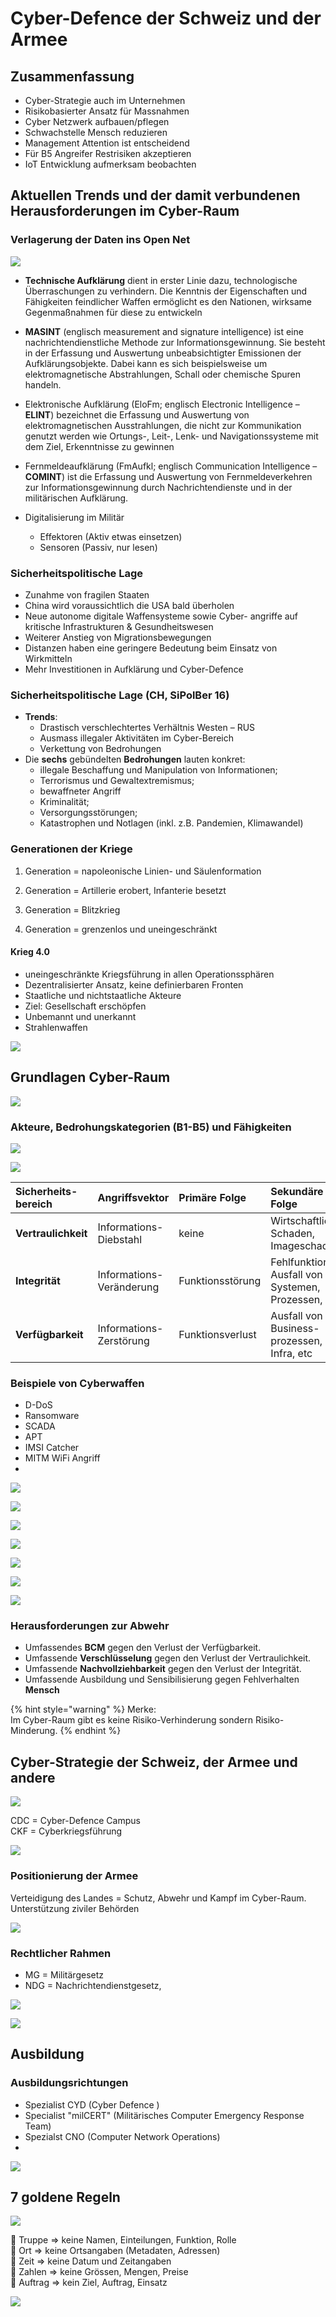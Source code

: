 # Cyber-Defence der Schweiz und der Armee

## Zusammenfassung

* Cyber-Strategie auch im Unternehmen
* Risikobasierter Ansatz für Massnahmen
* Cyber Netzwerk aufbauen/pflegen
* Schwachstelle Mensch reduzieren
* Management Attention ist entscheidend
* Für B5 Angreifer Restrisiken akzeptieren
* IoT Entwicklung aufmerksam beobachten

## Aktuellen Trends und der damit verbundenen Herausforderungen im Cyber-Raum

### Verlagerung der Daten ins Open Net

![](../.gitbook/assets/image%20%28422%29.png)

* **Technische Aufklärung** dient in erster Linie dazu, technologische Überraschungen zu verhindern. Die Kenntnis der Eigenschaften und Fähigkeiten feindlicher Waffen ermöglicht es den Nationen, wirksame Gegenmaßnahmen für diese zu entwickeln
* **MASINT** \(englisch measurement and signature intelligence\) ist eine nachrichtendienstliche Methode zur Informationsgewinnung. Sie besteht in der Erfassung und Auswertung unbeabsichtigter Emissionen der Aufklärungsobjekte. Dabei kann es sich beispielsweise um elektromagnetische Abstrahlungen, Schall oder chemische Spuren handeln.
* Elektronische Aufklärung \(EloFm; englisch Electronic Intelligence – **ELINT**\) bezeichnet die Erfassung und Auswertung von elektromagnetischen Ausstrahlungen, die nicht zur Kommunikation genutzt werden wie Ortungs-, Leit-, Lenk- und Navigationssysteme mit dem Ziel, Erkenntnisse zu gewinnen
* Fernmeldeaufklärung \(FmAufkl; englisch Communication Intelligence – **COMINT**\) ist die Erfassung und Auswertung von Fernmeldeverkehren zur Informationsgewinnung durch Nachrichtendienste und in der militärischen Aufklärung.

* Digitalisierung im Militär

  * Effektoren \(Aktiv etwas einsetzen\)
  * Sensoren \(Passiv, nur lesen\)

### Sicherheitspolitische Lage

* Zunahme von fragilen Staaten
* China wird voraussichtlich die USA bald überholen
* Neue autonome digitale Waffensysteme sowie Cyber- angriffe auf kritische Infrastrukturen & Gesundheitswesen
* Weiterer Anstieg von Migrationsbewegungen
* Distanzen haben eine geringere Bedeutung beim Einsatz von Wirkmitteln
* Mehr Investitionen in Aufklärung und Cyber-Defence

### Sicherheitspolitische Lage \(CH, SiPolBer 16\)

* **Trends**:
  * Drastisch verschlechtertes Verhältnis Westen – RUS
  * Ausmass illegaler Aktivitäten im Cyber-Bereich
  * Verkettung von Bedrohungen
* Die **sechs** gebündelten **Bedrohungen** lauten konkret:
  * illegale Beschaffung und Manipulation von Informationen;
  * Terrorismus und Gewaltextremismus;
  * bewaffneter Angriff
  * Kriminalität;
  * Versorgungsstörungen;
  * Katastrophen und Notlagen \(inkl. z.B. Pandemien, Klimawandel\)



### Generationen der Kriege

1. Generation = napoleonische Linien- und Säulenformation

2. Generation = Artillerie erobert, Infanterie besetzt

3. Generation = Blitzkrieg

4. Generation = grenzenlos und uneingeschränkt



#### Krieg 4.0

* uneingeschränkte Kriegsführung in allen Operationssphären
* Dezentralisierter Ansatz, keine definierbaren Fronten
* Staatliche und nichtstaatliche Akteure
* Ziel: Gesellschaft erschöpfen
* Unbemannt und unerkannt
* Strahlenwaffen



![](../.gitbook/assets/image%20%28419%29.png)





## Grundlagen Cyber-Raum

![](../.gitbook/assets/image%20%28415%29.png)



### Akteure, Bedrohungskategorien \(B1-B5\) und Fähigkeiten

![](../.gitbook/assets/image%20%28421%29.png)



![](../.gitbook/assets/image%20%28425%29.png)



| Sicherheits- bereich | Angriffsvektor | Primäre Folge | Sekundäre Folge |
| :--- | :--- | :--- | :--- |
| **Vertraulichkeit** | Informations- Diebstahl | keine | Wirtschaftlicher Schaden, Imageschaden |
| **Integrität** | Informations- Veränderung | Funktionsstörung | Fehlfunktion / Ausfall von Systemen, Prozessen, etc |
| **Verfügbarkeit** | Informations- Zerstörung | Funktionsverlust | Ausfall von Business- prozessen, Infra, etc |

### Beispiele von Cyberwaffen

* D-DoS
* Ransomware
* SCADA
* APT
* IMSI Catcher
* MITM WiFi Angriff
* 
![](../.gitbook/assets/image%20%28409%29.png)

![](../.gitbook/assets/image%20%28414%29.png)

![](../.gitbook/assets/image%20%28434%29.png)

![](../.gitbook/assets/image%20%28437%29.png)

![](../.gitbook/assets/image%20%28430%29.png)

![](../.gitbook/assets/image%20%28418%29.png)

![](../.gitbook/assets/image%20%28428%29.png)

### Herausforderungen zur Abwehr

* Umfassendes **BCM** gegen den Verlust der Verfügbarkeit.
* Umfassende **Verschlüsselung** gegen den Verlust der Vertraulichkeit.
* Umfassende **Nachvollziehbarkeit** gegen den Verlust der Integrität.
* Umfassende Ausbildung und Sensibilisierung gegen Fehlverhalten **Mensch**

{% hint style="warning" %}
Merke:  
Im Cyber-Raum gibt es keine Risiko-Verhinderung sondern Risiko-Minderung.
{% endhint %}



## Cyber-Strategie der Schweiz, der Armee und andere

![](../.gitbook/assets/image%20%28417%29.png)



CDC = Cyber-Defence Campus  
CKF = Cyberkriegsführung



![](../.gitbook/assets/image%20%28429%29.png)

### Positionierung der Armee

Verteidigung des Landes = Schutz, Abwehr und Kampf im Cyber-Raum. Unterstützung ziviler Behörden

![](../.gitbook/assets/image%20%28427%29.png)



###  Rechtlicher Rahmen

* MG = Militärgesetz
* NDG = Nachrichtendienstgesetz,

![](../.gitbook/assets/image%20%28416%29.png)

![](../.gitbook/assets/image%20%28435%29.png)



## Ausbildung

### Ausbildungsrichtungen

* Spezialist CYD \(Cyber Defence \)
* Specialist "milCERT" \(Militärisches Computer Emergency Response Team\)
* Spezialst CNO \(Computer Network Operations\)
* 
![](../.gitbook/assets/image%20%28426%29.png)



## 7 goldene Regeln

![](../.gitbook/assets/image%20%28423%29.png)

 Truppe =&gt; keine Namen, Einteilungen, Funktion, Rolle   
 Ort =&gt; keine Ortsangaben \(Metadaten, Adressen\)  
 Zeit =&gt; keine Datum und Zeitangaben  
 Zahlen =&gt; keine Grössen, Mengen, Preise  
 Auftrag =&gt; kein Ziel, Auftrag, Einsatz





![](../.gitbook/assets/image%20%28432%29.png)

  

